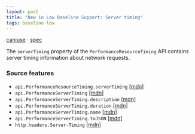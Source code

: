 ```yaml
---
layout: post
title: "New in Low Baseline Support: Server timing"
tags: baseline-low
---
```


[caniuse](https://caniuse.com/?search=server-timing) · [spec](https://w3c.github.io/server-timing/)

The `serverTiming` property of the `PerformanceResourceTiming` API contains server timing information about network requests.

### Source features

- ``api.PerformanceResourceTiming.serverTiming`` [[mdn]](https://developer.mozilla.org/en-US/search?q=api.PerformanceResourceTiming.serverTiming)
- ``api.PerformanceServerTiming`` [[mdn]](https://developer.mozilla.org/en-US/search?q=api.PerformanceServerTiming)
- ``api.PerformanceServerTiming.description`` [[mdn]](https://developer.mozilla.org/en-US/search?q=api.PerformanceServerTiming.description)
- ``api.PerformanceServerTiming.duration`` [[mdn]](https://developer.mozilla.org/en-US/search?q=api.PerformanceServerTiming.duration)
- ``api.PerformanceServerTiming.name`` [[mdn]](https://developer.mozilla.org/en-US/search?q=api.PerformanceServerTiming.name)
- ``api.PerformanceServerTiming.toJSON`` [[mdn]](https://developer.mozilla.org/en-US/search?q=api.PerformanceServerTiming.toJSON)
- ``http.headers.Server-Timing`` [[mdn]](https://developer.mozilla.org/en-US/search?q=http.headers.Server-Timing)
